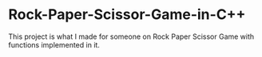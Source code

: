 # Rock-Paper-Scissor-Game-in-C++

This project is what I made for someone on Rock Paper Scissor Game with functions implemented in it.
